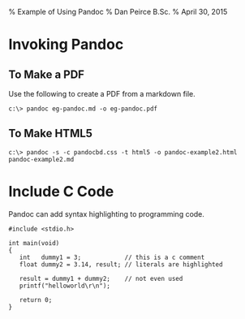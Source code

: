 % Example of Using Pandoc
% Dan Peirce B.Sc.
% April 30, 2015 

# Invoking Pandoc

## To Make a PDF

Use the following to create a PDF from a markdown file.

~~~~~~~~~~~~~
c:\> pandoc eg-pandoc.md -o eg-pandoc.pdf  
~~~~~~~~~~~~~

## To Make HTML5

~~~~~~
c:\> pandoc -s -c pandocbd.css -t html5 -o pandoc-example2.html pandoc-example2.md
~~~~~~~~


# Include C Code 

Pandoc can add syntax highlighting to programming code.

~~~~ {#helloworld .c .numberLines startFrom="1"}
#include <stdio.h>

int main(void)
{
   int   dummy1 = 3;            // this is a c comment
   float dummy2 = 3.14, result; // literals are highlighted
   
   result = dummy1 + dummy2;    // not even used
   printf("helloworld\r\n");
   
   return 0;
}
~~~~~~~~~~~~
